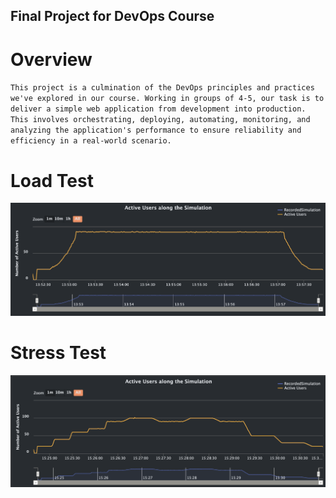 ## Final Project for DevOps Course

# Overview

`This project is a culmination of the DevOps principles and practices we've explored in our course. Working in groups of 4-5, our task is to deliver a simple web application from development into production. This involves orchestrating, deploying, automating, monitoring, and analyzing the application's performance to ensure reliability and efficiency in a real-world scenario.`

# Load Test
![](LoadTest.png)

# Stress Test
![](StressTest.png)
